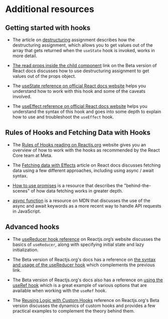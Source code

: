 # Additional resources

## Getting started with hooks

- The article on [destructuring](https://developer.mozilla.org/en-US/docs/Web/JavaScript/Reference/Operators/Destructuring_assignment) assignment describes how the destructuring assignment, which allows you to get values out of the array that gets returned when the `useState` hook is invoked, works in more detail. 

- [The read props inside the child component](https://beta.reactjs.org/learn/passing-props-to-a-component#step-2-read-props-inside-the-child-component) link on the Beta version of React docs discusses how to use destructuring assignment to get values out of the props object. 

- The [useState reference on official React docs website](https://beta.reactjs.org/apis/react/useState#usestate) helps you understand how to work with this hook and some of the caveats involved. 

- The [useEffect reference on official React docs website](https://beta.reactjs.org/apis/react/useEffect#useeffect) helps you understand the syntax of this hook and goes into some depth to explain how to use and troubleshoot the `useEffect` hook. 

## Rules of Hooks and Fetching Data with Hooks

- The [Rules of Hooks reading on Reactjs.org](https://reactjs.org/docs/hooks-rules.html) website gives you an overview of how to work with the hooks as recommended by the React Core team at Meta. 

- The [Fetching data with Effects](https://beta.reactjs.org/apis/react/useEffect#fetching-data-with-effects) article on React docs discusses fetching data using a few different approaches, including using async / await syntax. 

- [How to use promises](https://developer.mozilla.org/en-US/docs/Learn/JavaScript/Asynchronous/Promises) is a resource that describes the "behind-the-scenes" of how data fetching works in greater depth. 

- [async function](https://developer.mozilla.org/en-US/docs/Web/JavaScript/Reference/Statements/async_function) is a resource on MDN that discusses the use of the async and await keywords as a more recent way to handle API requests in JavaScript. 

## Advanced hooks

- The [useReducer hook reference](https://reactjs.org/docs/hooks-reference.html#usereducer) on Reactjs.org’s website discusses the basics of `useReducer`, along with specifying initial state and lazy initialization. 

- The Beta version of Reactjs.org's docs has a reference on [the syntax and usage of the useReducer hook](https://beta.reactjs.org/apis/react/useReducer#usereducer) which complements the previous link. 

- The Beta version of Reactjs.org's docs also has a reference on [using the useRef hook](https://beta.reactjs.org/apis/react/useRef#useref) which is a great example of various options that are available when working with the `useRef` hook. 

- The [Reusing Logic with Custom Hooks](https://beta.reactjs.org/learn/reusing-logic-with-custom-hooks) reference on Reactjs.org's Beta version discusses the dynamics of custom hooks and provides a few practical examples to complement the theory behind them. 
